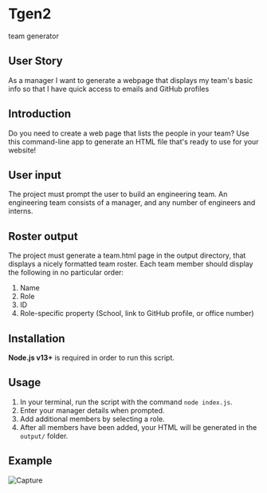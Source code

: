 # Tgen2
team generator


## User Story

As a manager
I want to generate a webpage that displays my team's basic info
so that I have quick access to emails and GitHub profiles

## Introduction

Do you need to create a web page that lists the people in your team? Use this command-line app to generate an HTML file that's ready to use for your website!

## User input
The project must prompt the user to build an engineering team. An engineering
team consists of a manager, and any number of engineers and interns.

## Roster output
The project must generate a team.html page in the output directory, that displays a nicely formatted team roster. Each team member should display the following in no particular order:
1. Name
2. Role
3. ID
4. Role-specific property (School, link to GitHub profile, or office number)

## Installation

**Node.js v13+** is required in order to run this script.

## Usage

1. In your terminal, run the script with the command `node index.js`.
2. Enter your manager details when prompted.
3. Add additional members by selecting a role.
4. After all members have been added, your HTML will be generated in the `output/` folder.

## Example

![Capture](./assets/Capture.JPG)

